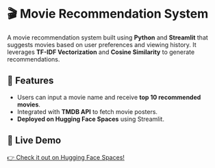 # 🎬 Movie Recommendation System  
A movie recommendation system built using **Python** and **Streamlit** that suggests movies based on user preferences and viewing history. 
It leverages **TF-IDF Vectorization** and **Cosine Similarity** to generate recommendations.

## 🚀 Features  
- Users can input a movie name and receive **top 10 recommended movies**.  
- Integrated with **TMDB API** to fetch movie posters.  
- **Deployed on Hugging Face Spaces** using Streamlit.
  
## 🚀 Live Demo  
[👉 Check it out on Hugging Face Spaces!](https://huggingface.co/spaces/SaishWarule1116/Movie_Recommendation_System)  

